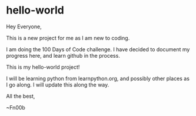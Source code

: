 # hello-world
Hey Everyone, 

This is a new project for me as I am new to coding. 

I am doing the 100 Days of Code challenge. I have decided to document my progress here, and learn github in the process. 

This is my hello-world project! 

I will be learning python from learnpython.org, and possibly other places as I go along. 
I will update this along the way. 

All the best,

~Fn00b
